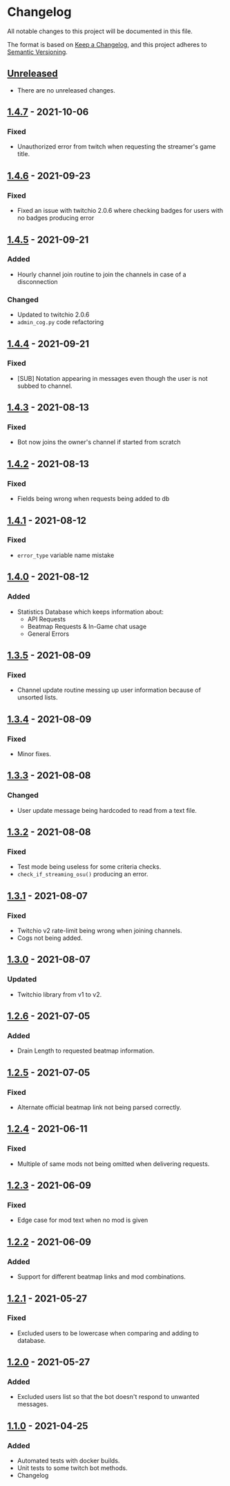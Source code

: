 # Changelog
All notable changes to this project will be documented in this file.

The format is based on [Keep a Changelog](https://keepachangelog.com/en/1.0.0/),
and this project adheres to [Semantic Versioning](https://semver.org/spec/v2.0.0.html).

## [Unreleased]
- There are no unreleased changes.
## [1.4.7] - 2021-10-06
### Fixed
- Unauthorized error from twitch when requesting the streamer's game title.

## [1.4.6] - 2021-09-23
### Fixed
- Fixed an issue with twitchio 2.0.6 where checking badges for users with no badges producing error

## [1.4.5] - 2021-09-21
### Added
- Hourly channel join routine to join the channels in case of a disconnection
### Changed
- Updated to twitchio 2.0.6
- `admin_cog.py` code refactoring
## [1.4.4] - 2021-09-21
### Fixed
- \[SUB\] Notation appearing in messages even though the user is not subbed to channel.

## [1.4.3] - 2021-08-13
### Fixed
- Bot now joins the owner's channel if started from scratch

## [1.4.2] - 2021-08-13
### Fixed
- Fields being wrong when requests being added to db

## [1.4.1] - 2021-08-12
### Fixed
- `error_type` variable name mistake

## [1.4.0] - 2021-08-12
### Added
- Statistics Database which keeps information about:
  - API Requests
  - Beatmap Requests & In-Game chat usage
  - General Errors

## [1.3.5] - 2021-08-09
### Fixed
- Channel update routine messing up user information because of unsorted lists.

## [1.3.4] - 2021-08-09
### Fixed
- Minor fixes.

## [1.3.3] - 2021-08-08
### Changed
- User update message being hardcoded to read from a text file.

## [1.3.2] - 2021-08-08
### Fixed
- Test mode being useless for some criteria checks.
- `check_if_streaming_osu()` producing an error.

## [1.3.1] - 2021-08-07
### Fixed
- Twitchio v2 rate-limit being wrong when joining channels.
- Cogs not being added.

## [1.3.0] - 2021-08-07
### Updated
- Twitchio library from v1 to v2.

## [1.2.6] - 2021-07-05
### Added
- Drain Length to requested beatmap information.

## [1.2.5] - 2021-07-05
### Fixed
- Alternate official beatmap link not being parsed correctly.

## [1.2.4] - 2021-06-11
### Fixed
- Multiple of same mods not being omitted when delivering requests.

## [1.2.3] - 2021-06-09
### Fixed
- Edge case for mod text when no mod is given

## [1.2.2] - 2021-06-09
### Added
- Support for different beatmap links and mod combinations. 

## [1.2.1] - 2021-05-27
### Fixed
- Excluded users to be lowercase when comparing and adding to database. 

## [1.2.0] - 2021-05-27
### Added
- Excluded users list so that the bot doesn't respond to unwanted messages. 

## [1.1.0] - 2021-04-25
### Added
- Automated tests with docker builds.
- Unit tests to some twitch bot methods.
- Changelog

[Unreleased]: https://github.com/aticie/ronnia/compare/v1.4.7...HEAD
[1.4.7]: https://github.com/aticie/ronnia/compare/v1.4.6...v1.4.7
[1.4.6]: https://github.com/aticie/ronnia/compare/v1.4.5...v1.4.6
[1.4.5]: https://github.com/aticie/ronnia/compare/v1.4.4...v1.4.5
[1.4.4]: https://github.com/aticie/ronnia/compare/v1.4.3...v1.4.4
[1.4.3]: https://github.com/aticie/ronnia/compare/v1.4.2...v1.4.3
[1.4.2]: https://github.com/aticie/ronnia/compare/v1.4.1...v1.4.2
[1.4.1]: https://github.com/aticie/ronnia/compare/v1.4.0...v1.4.1
[1.4.0]: https://github.com/aticie/ronnia/compare/v1.3.5...v1.4.0
[1.3.5]: https://github.com/aticie/ronnia/compare/v1.3.4...v1.3.5
[1.3.4]: https://github.com/aticie/ronnia/compare/v1.3.3...v1.3.4
[1.3.3]: https://github.com/aticie/ronnia/compare/v1.3.2...v1.3.3
[1.3.2]: https://github.com/aticie/ronnia/compare/v1.3.1...v1.3.2
[1.3.1]: https://github.com/aticie/ronnia/compare/v1.3.0...v1.3.1
[1.3.0]: https://github.com/aticie/ronnia/compare/v1.2.6...v1.3.0
[1.2.6]: https://github.com/aticie/ronnia/compare/v1.2.5...v1.2.6
[1.2.5]: https://github.com/aticie/ronnia/compare/v1.2.4...v1.2.5
[1.2.4]: https://github.com/aticie/ronnia/compare/v1.2.3...v1.2.4
[1.2.3]: https://github.com/aticie/ronnia/compare/v1.2.2...v1.2.3
[1.2.2]: https://github.com/aticie/ronnia/compare/v1.2.1...v1.2.2
[1.2.1]: https://github.com/aticie/ronnia/compare/v1.2.0...v1.2.1
[1.2.0]: https://github.com/aticie/ronnia/compare/v1.1.0...v1.2.0
[1.1.0]: https://github.com/aticie/ronnia/releases/tag/v1.1.0

